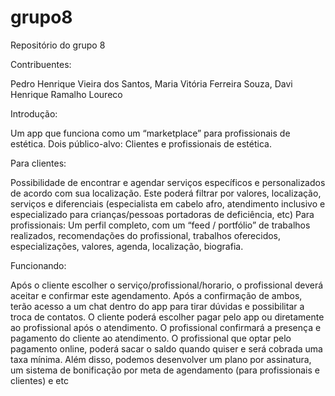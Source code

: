 # grupo8
Repositório do grupo 8


Contribuentes: 

Pedro Henrique Vieira dos Santos,
Maria Vitória Ferreira Souza,
Davi Henrique Ramalho Loureco

Introdução:

Um app que funciona como um “marketplace” para profissionais de estética. Dois
público-alvo: Clientes e profissionais de estética.

Para clientes:

Possibilidade de encontrar e agendar serviços específicos e personalizados de acordo com
sua localização.
Este poderá filtrar por valores, localização, serviços e diferenciais (especialista em cabelo
afro, atendimento inclusivo e especializado para crianças/pessoas portadoras de
deficiência, etc)
Para profissionais:
Um perfil completo, com um “feed / portfólio” de trabalhos realizados, recomendações do
profissional, trabalhos oferecidos, especializações, valores, agenda, localização, biografia.

Funcionando:

Após o cliente escolher o serviço/profissional/horario, o profissional deverá aceitar e
confirmar este agendamento. Após a confirmação de ambos, terão acesso a um chat dentro
do app para tirar dúvidas e possibilitar a troca de contatos.
O cliente poderá escolher pagar pelo app ou diretamente ao profissional após o
atendimento. O profissional confirmará a presença e pagamento do cliente ao atendimento.
O profissional que optar pelo pagamento online, poderá sacar o saldo quando quiser e será
cobrada uma taxa mínima.
Além disso, podemos desenvolver um plano por assinatura, um sistema de bonificação por
meta de agendamento (para profissionais e clientes) e etc

